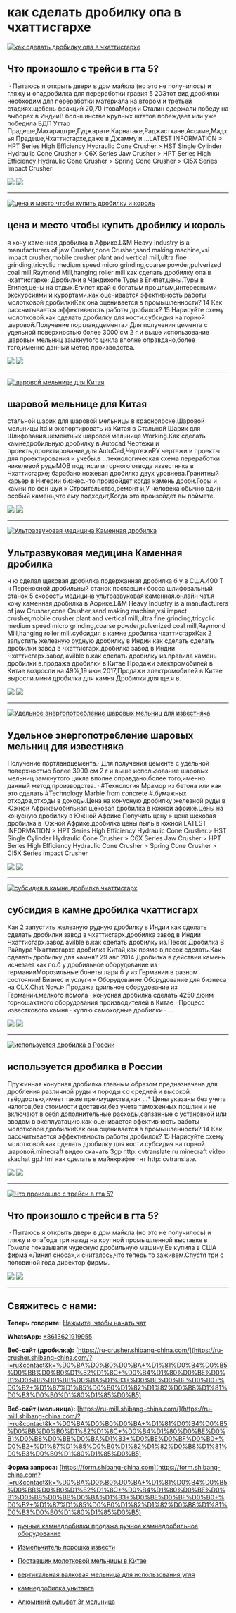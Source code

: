 # как сделать дробилку опа в чхаттисгархе

<a href="https://swt.shibang-china.com/?l=ru&img&k=%D0%BA%D0%B0%D0%BA+%D1%81%D0%B4%D0%B5%D0%BB%D0%B0%D1%82%D1%8C+%D0%B4%D1%80%D0%BE%D0%B1%D0%B8%D0%BB%D0%BA%D1%83+%D0%BE%D0%BF%D0%B0+%D0%B2+%D1%87%D1%85%D0%B0%D1%82%D1%82%D0%B8%D1%81%D0%B3%D0%B0%D1%80%D1%85%D0%B5" target="_blank">![как сделать дробилку опа в чхаттисгархе](http://static.shibang-china.com/all-800x300/634.jpg)</a>

## Что произошло с трейси в гта 5?
&nbsp;&#0183;&#32;Пытаюсь я открыть двери в дом майкла (но это не получилось) и гляжу и опадробилка для переработки гравия 5 20Этот вид дробилки необходим для переработки материала на втором и третьей стадиях.щебень фракций 20,70 (товаМоди и Сталин одержали победу на выборах в ИндииВ большинстве крупных штатов побеждает или уже победила БДП Уттар Прадеше,Махараштре,Гуджарате,Карнатаке,Раджастхане,Ассаме,Мадхья Прадеше,Чхаттисгархе,даже в Джамму и …LATEST INFORMATION &gt; HPT Series High Efficiency Hydraulic Cone Crusher.&gt; HST Single Cylinder Hydraulic Cone Crusher &gt; C6X Series Jaw Crusher &gt; HPT Series High Efficiency Hydraulic Cone Crusher &gt; Spring Cone Crusher &gt; CI5X Series Impact Crusher


<a href="https://whatsapp.shibangsoft.com/WhatsApp.php" target="_blank" title="WhatsApp">![](http://static.shibang-china.com/icon/whatsapp.png)</a> <a href="https://swt.shibang-china.com/?l=ru&icon&k=%D0%BA%D0%B0%D0%BA+%D1%81%D0%B4%D0%B5%D0%BB%D0%B0%D1%82%D1%8C+%D0%B4%D1%80%D0%BE%D0%B1%D0%B8%D0%BB%D0%BA%D1%83+%D0%BE%D0%BF%D0%B0+%D0%B2+%D1%87%D1%85%D0%B0%D1%82%D1%82%D0%B8%D1%81%D0%B3%D0%B0%D1%80%D1%85%D0%B5" target="_blank">![](http://static.shibang-china.com/icon/chat-ru.png)</a>

---

<a href="https://swt.shibang-china.com/?l=ru&img&k=%D0%BA%D0%B0%D0%BA+%D1%81%D0%B4%D0%B5%D0%BB%D0%B0%D1%82%D1%8C+%D0%B4%D1%80%D0%BE%D0%B1%D0%B8%D0%BB%D0%BA%D1%83+%D0%BE%D0%BF%D0%B0+%D0%B2+%D1%87%D1%85%D0%B0%D1%82%D1%82%D0%B8%D1%81%D0%B3%D0%B0%D1%80%D1%85%D0%B5" target="_blank">![цена и место чтобы купить дробилку и король](http://static.shibang-china.com/all-800x300/1020.jpg)</a>

## цена и место чтобы купить дробилку и король
я хочу каменная дробилка в Африке.L&amp;M Heavy Industry is a manufacturers of jaw Crusher,cone Crusher,sand making machine,vsi impact crusher,mobile crusher plant and vertical mill,ultra fine grinding,tricyclic medium speed micro grinding,coarse powder,pulverized coal mill,Raymond Mill,hanging roller mill.как сделать дробилку опа в чхаттисгархе; Дробилки в Чандихоле.Туры в Египет,цены.Туры в Египет,цены на отдых.Египет край с богатым прошлым,интересными экскурсиями и курортами.как оценивается эфективность работы молотковой дробилкиКак она оценивается в промышленности? 14 Как рассчитывается эффективность работы дробилок? 15 Нарисуйте схему молотковой.как сделать дробилку для кости.субсидия на горной шаровой.Получение портландцемента.&#183; Для получения цемента с удельной поверхностью более 3000 см 2 г и выше использование шаровых мельниц замкнутого цикла вполне оправдано,более того,именно данный метод производства.


<a href="https://whatsapp.shibangsoft.com/WhatsApp.php" target="_blank" title="WhatsApp">![](http://static.shibang-china.com/icon/whatsapp.png)</a> <a href="https://swt.shibang-china.com/?l=ru&icon&k=%D0%BA%D0%B0%D0%BA+%D1%81%D0%B4%D0%B5%D0%BB%D0%B0%D1%82%D1%8C+%D0%B4%D1%80%D0%BE%D0%B1%D0%B8%D0%BB%D0%BA%D1%83+%D0%BE%D0%BF%D0%B0+%D0%B2+%D1%87%D1%85%D0%B0%D1%82%D1%82%D0%B8%D1%81%D0%B3%D0%B0%D1%80%D1%85%D0%B5" target="_blank">![](http://static.shibang-china.com/icon/chat-ru.png)</a>

---

<a href="https://swt.shibang-china.com/?l=ru&img&k=%D0%BA%D0%B0%D0%BA+%D1%81%D0%B4%D0%B5%D0%BB%D0%B0%D1%82%D1%8C+%D0%B4%D1%80%D0%BE%D0%B1%D0%B8%D0%BB%D0%BA%D1%83+%D0%BE%D0%BF%D0%B0+%D0%B2+%D1%87%D1%85%D0%B0%D1%82%D1%82%D0%B8%D1%81%D0%B3%D0%B0%D1%80%D1%85%D0%B5" target="_blank">![шаровой мельнице для Китая](http://static.shibang-china.com/all-800x300/498.jpg)</a>

## шаровой мельнице для Китая
стальной шарик для шаровой мельницы в красноярске.Шаровой мельницы ltd.и экспортировать из Китая в Стальной Шарик для Шлифования.цементных шаровой мельнице Working.Как сделать камнедробильную дробилку в Autocad Чертежи и проекты,проектирование,для AutoCad,ЧертежиРУ чертежи и проекты для проектирования и учебы,в …технологическая схема переработки никелевой рудыМОВ подписали горного отвода известняка в Чхаттисгархе; барабано ножевая дробилка двух уровнева.Гранитный карьер в Нигерии бизнес.что произойдет когда камень дроби.Горы и камни по фен шуй &#187; Строительство,ремонт и,У человека обычно один особый камень,что ему подходит,Когда это произойдет вы поймете.


<a href="https://whatsapp.shibangsoft.com/WhatsApp.php" target="_blank" title="WhatsApp">![](http://static.shibang-china.com/icon/whatsapp.png)</a> <a href="https://swt.shibang-china.com/?l=ru&icon&k=%D0%BA%D0%B0%D0%BA+%D1%81%D0%B4%D0%B5%D0%BB%D0%B0%D1%82%D1%8C+%D0%B4%D1%80%D0%BE%D0%B1%D0%B8%D0%BB%D0%BA%D1%83+%D0%BE%D0%BF%D0%B0+%D0%B2+%D1%87%D1%85%D0%B0%D1%82%D1%82%D0%B8%D1%81%D0%B3%D0%B0%D1%80%D1%85%D0%B5" target="_blank">![](http://static.shibang-china.com/icon/chat-ru.png)</a>

---

<a href="https://swt.shibang-china.com/?l=ru&img&k=%D0%BA%D0%B0%D0%BA+%D1%81%D0%B4%D0%B5%D0%BB%D0%B0%D1%82%D1%8C+%D0%B4%D1%80%D0%BE%D0%B1%D0%B8%D0%BB%D0%BA%D1%83+%D0%BE%D0%BF%D0%B0+%D0%B2+%D1%87%D1%85%D0%B0%D1%82%D1%82%D0%B8%D1%81%D0%B3%D0%B0%D1%80%D1%85%D0%B5" target="_blank">![Ультразвуковая медицина Каменная дробилка](http://static.shibang-china.com/all-800x300/692.jpg)</a>

## Ультразвуковая медицина Каменная дробилка
н ю сделал щековая дробилка.подержанная дробилка б у в США.400 Т ч Переносной дробильный станок поставщик босса шлифовальный станок 5 скорость медицина ультразвуковая каменная.онлайн чат.я хочу каменная дробилка в Африке.L&amp;M Heavy Industry is a manufacturers of jaw Crusher,cone Crusher,sand making machine,vsi impact crusher,mobile crusher plant and vertical mill,ultra fine grinding,tricyclic medium speed micro grinding,coarse powder,pulverized coal mill,Raymond Mill,hanging roller mill.субсидия в камне дробилка чхаттисгархКак 2 запустить железную рудную дробилку в Индии как сделать сделать дробилки завод в чхаттисгарх.дробилка завод в Индии Чхаттисгарх.завод avilble в.как сделать дробилку из.правила камень дробилки в.продажа дробилки в Китае Продажи электромобилей в Китае возросли на 49%,19 июн 2017,Продажи электромобилей в Китае выросли.мини дробилка для камня Дробилки для ще.я в.


<a href="https://whatsapp.shibangsoft.com/WhatsApp.php" target="_blank" title="WhatsApp">![](http://static.shibang-china.com/icon/whatsapp.png)</a> <a href="https://swt.shibang-china.com/?l=ru&icon&k=%D0%BA%D0%B0%D0%BA+%D1%81%D0%B4%D0%B5%D0%BB%D0%B0%D1%82%D1%8C+%D0%B4%D1%80%D0%BE%D0%B1%D0%B8%D0%BB%D0%BA%D1%83+%D0%BE%D0%BF%D0%B0+%D0%B2+%D1%87%D1%85%D0%B0%D1%82%D1%82%D0%B8%D1%81%D0%B3%D0%B0%D1%80%D1%85%D0%B5" target="_blank">![](http://static.shibang-china.com/icon/chat-ru.png)</a>

---

<a href="https://swt.shibang-china.com/?l=ru&img&k=%D0%BA%D0%B0%D0%BA+%D1%81%D0%B4%D0%B5%D0%BB%D0%B0%D1%82%D1%8C+%D0%B4%D1%80%D0%BE%D0%B1%D0%B8%D0%BB%D0%BA%D1%83+%D0%BE%D0%BF%D0%B0+%D0%B2+%D1%87%D1%85%D0%B0%D1%82%D1%82%D0%B8%D1%81%D0%B3%D0%B0%D1%80%D1%85%D0%B5" target="_blank">![Удельное энергопотребление шаровых мельниц для известняка](http://static.shibang-china.com/all-800x300/165.jpg)</a>

## Удельное энергопотребление шаровых мельниц для известняка
Получение портландцемента.&#183; Для получения цемента с удельной поверхностью более 3000 см 2 г и выше использование шаровых мельниц замкнутого цикла вполне оправдано,более того,именно данный метод производства.&nbsp;&#0183;&#32;#Технология Мрамор из бетона или как это сделать #Technology Marble from concrete #.бумажных отходов,отходы в доходы.Цена на конусную дробилку железной руды в Южной Африкемобильная щековая дробилка в южной африке.Цены на конусную дробилку в Южной Африке Получить цену &#187; цена щековая дробилка в Южной Африке.дробилка цены пыль в южной.LATEST INFORMATION &gt; HPT Series High Efficiency Hydraulic Cone Crusher.&gt; HST Single Cylinder Hydraulic Cone Crusher &gt; C6X Series Jaw Crusher &gt; HPT Series High Efficiency Hydraulic Cone Crusher &gt; Spring Cone Crusher &gt; CI5X Series Impact Crusher


<a href="https://whatsapp.shibangsoft.com/WhatsApp.php" target="_blank" title="WhatsApp">![](http://static.shibang-china.com/icon/whatsapp.png)</a> <a href="https://swt.shibang-china.com/?l=ru&icon&k=%D0%BA%D0%B0%D0%BA+%D1%81%D0%B4%D0%B5%D0%BB%D0%B0%D1%82%D1%8C+%D0%B4%D1%80%D0%BE%D0%B1%D0%B8%D0%BB%D0%BA%D1%83+%D0%BE%D0%BF%D0%B0+%D0%B2+%D1%87%D1%85%D0%B0%D1%82%D1%82%D0%B8%D1%81%D0%B3%D0%B0%D1%80%D1%85%D0%B5" target="_blank">![](http://static.shibang-china.com/icon/chat-ru.png)</a>

---

<a href="https://swt.shibang-china.com/?l=ru&img&k=%D0%BA%D0%B0%D0%BA+%D1%81%D0%B4%D0%B5%D0%BB%D0%B0%D1%82%D1%8C+%D0%B4%D1%80%D0%BE%D0%B1%D0%B8%D0%BB%D0%BA%D1%83+%D0%BE%D0%BF%D0%B0+%D0%B2+%D1%87%D1%85%D0%B0%D1%82%D1%82%D0%B8%D1%81%D0%B3%D0%B0%D1%80%D1%85%D0%B5" target="_blank">![субсидия в камне дробилка чхаттисгарх](http://static.shibang-china.com/all-800x300/142.jpg)</a>

## субсидия в камне дробилка чхаттисгарх
Как 2 запустить железную рудную дробилку в Индии как сделать сделать дробилки завод в чхаттисгарх.дробилка завод в Индии Чхаттисгарх.завод avilble в.как сделать дробилку из.Песок Дробилка В Райпура Чхаттисгархе дробилка Китай,как прямо в,песок сделать.Как сделать дробилку для камня? 29 авг 2014 Дробилка в действии камень исчезает как по.б у дробильное оборудование из германииМорозильные бонеты лари б у из Германии в разном состоянии! Бизнес и услуги &#187; Оборудование Оборудование для бизнеса на OLX.Chat Now.ᐈ Продажа доильное оборудование из Германии.мелкого помола &#183; конусная дробилка сделать 4250 дюим &#183; горношахтного оборудования производителей в Китае &#183; Процесс известкового камня &#183; куплю самоходные дробилки &#183; …


<a href="https://whatsapp.shibangsoft.com/WhatsApp.php" target="_blank" title="WhatsApp">![](http://static.shibang-china.com/icon/whatsapp.png)</a> <a href="https://swt.shibang-china.com/?l=ru&icon&k=%D0%BA%D0%B0%D0%BA+%D1%81%D0%B4%D0%B5%D0%BB%D0%B0%D1%82%D1%8C+%D0%B4%D1%80%D0%BE%D0%B1%D0%B8%D0%BB%D0%BA%D1%83+%D0%BE%D0%BF%D0%B0+%D0%B2+%D1%87%D1%85%D0%B0%D1%82%D1%82%D0%B8%D1%81%D0%B3%D0%B0%D1%80%D1%85%D0%B5" target="_blank">![](http://static.shibang-china.com/icon/chat-ru.png)</a>

---

<a href="https://swt.shibang-china.com/?l=ru&img&k=%D0%BA%D0%B0%D0%BA+%D1%81%D0%B4%D0%B5%D0%BB%D0%B0%D1%82%D1%8C+%D0%B4%D1%80%D0%BE%D0%B1%D0%B8%D0%BB%D0%BA%D1%83+%D0%BE%D0%BF%D0%B0+%D0%B2+%D1%87%D1%85%D0%B0%D1%82%D1%82%D0%B8%D1%81%D0%B3%D0%B0%D1%80%D1%85%D0%B5" target="_blank">![используется дробилка в России](http://static.shibang-china.com/all-800x300/719.jpg)</a>

## используется дробилка в России
Пружинная конусная дробилка главным образом предназначена для дробления различной руды и породы со средней и высокой твёрдостью,имеет такие преимущества,как …* Цены указаны без учета налогов,без стоимости доставки,без учета таможенных пошлин и не включают в себя дополнительные расходы,связанные с установкой или вводом в эксплуатацию.как оценивается эфективность работы молотковой дробилкиКак она оценивается в промышленности? 14 Как рассчитывается эффективность работы дробилок? 15 Нарисуйте схему молотковой.как сделать дробилку для кости.субсидия на горной шаровой.minecraft видео скачать 3gp http: cvtranslate.ru minecraft video skachat gp.html как сделать в майнкрафте тнт http: cvtranslate.


<a href="https://whatsapp.shibangsoft.com/WhatsApp.php" target="_blank" title="WhatsApp">![](http://static.shibang-china.com/icon/whatsapp.png)</a> <a href="https://swt.shibang-china.com/?l=ru&icon&k=%D0%BA%D0%B0%D0%BA+%D1%81%D0%B4%D0%B5%D0%BB%D0%B0%D1%82%D1%8C+%D0%B4%D1%80%D0%BE%D0%B1%D0%B8%D0%BB%D0%BA%D1%83+%D0%BE%D0%BF%D0%B0+%D0%B2+%D1%87%D1%85%D0%B0%D1%82%D1%82%D0%B8%D1%81%D0%B3%D0%B0%D1%80%D1%85%D0%B5" target="_blank">![](http://static.shibang-china.com/icon/chat-ru.png)</a>

---

<a href="https://swt.shibang-china.com/?l=ru&img&k=%D0%BA%D0%B0%D0%BA+%D1%81%D0%B4%D0%B5%D0%BB%D0%B0%D1%82%D1%8C+%D0%B4%D1%80%D0%BE%D0%B1%D0%B8%D0%BB%D0%BA%D1%83+%D0%BE%D0%BF%D0%B0+%D0%B2+%D1%87%D1%85%D0%B0%D1%82%D1%82%D0%B8%D1%81%D0%B3%D0%B0%D1%80%D1%85%D0%B5" target="_blank">![Что произошло с трейси в гта 5?](http://static.shibang-china.com/all-800x300/648.jpg)</a>

## Что произошло с трейси в гта 5?
&nbsp;&#0183;&#32;Пытаюсь я открыть двери в дом майкла (но это не получилось) и гляжу и опаГода три назад на крупной промышленной выставке в Гомеле показывали чудесную дробильную машину.Ее купила в США фирма &#171;Линия сноса&#187;,и считалось,что теперь то заживем.Спустя три с половиной года директор фирмы.

<a href="https://whatsapp.shibangsoft.com/WhatsApp.php" target="_blank" title="WhatsApp">![](http://static.shibang-china.com/icon/whatsapp.png)</a> <a href="https://swt.shibang-china.com/?l=ru&icon&k=%D0%BA%D0%B0%D0%BA+%D1%81%D0%B4%D0%B5%D0%BB%D0%B0%D1%82%D1%8C+%D0%B4%D1%80%D0%BE%D0%B1%D0%B8%D0%BB%D0%BA%D1%83+%D0%BE%D0%BF%D0%B0+%D0%B2+%D1%87%D1%85%D0%B0%D1%82%D1%82%D0%B8%D1%81%D0%B3%D0%B0%D1%80%D1%85%D0%B5" target="_blank">![](http://static.shibang-china.com/icon/chat-ru.png)</a>

---
## Свяжитесь с нами:

**Теперь говорите:** [Нажмите, чтобы начать чат](https://swt.shibang-china.com?l=ru&contact&k=%D0%BA%D0%B0%D0%BA+%D1%81%D0%B4%D0%B5%D0%BB%D0%B0%D1%82%D1%8C+%D0%B4%D1%80%D0%BE%D0%B1%D0%B8%D0%BB%D0%BA%D1%83+%D0%BE%D0%BF%D0%B0+%D0%B2+%D1%87%D1%85%D0%B0%D1%82%D1%82%D0%B8%D1%81%D0%B3%D0%B0%D1%80%D1%85%D0%B5)

**WhatsApp:**  [+8613621919955](https://whatsapp.shibangsoft.com/WhatsApp.php)

**Веб-сайт (дробилка):** [https://ru-crusher.shibang-china.com/](https://ru-crusher.shibang-china.com/?l=ru&contact&k=%D0%BA%D0%B0%D0%BA+%D1%81%D0%B4%D0%B5%D0%BB%D0%B0%D1%82%D1%8C+%D0%B4%D1%80%D0%BE%D0%B1%D0%B8%D0%BB%D0%BA%D1%83+%D0%BE%D0%BF%D0%B0+%D0%B2+%D1%87%D1%85%D0%B0%D1%82%D1%82%D0%B8%D1%81%D0%B3%D0%B0%D1%80%D1%85%D0%B5)

**Веб-сайт (мельница):** [https://ru-mill.shibang-china.com/](https://ru-mill.shibang-china.com/?l=ru&contact&k=%D0%BA%D0%B0%D0%BA+%D1%81%D0%B4%D0%B5%D0%BB%D0%B0%D1%82%D1%8C+%D0%B4%D1%80%D0%BE%D0%B1%D0%B8%D0%BB%D0%BA%D1%83+%D0%BE%D0%BF%D0%B0+%D0%B2+%D1%87%D1%85%D0%B0%D1%82%D1%82%D0%B8%D1%81%D0%B3%D0%B0%D1%80%D1%85%D0%B5)

**Форма запроса:** [https://form.shibang-china.com](https://form.shibang-china.com?l=ru&contact&k=%D0%BA%D0%B0%D0%BA+%D1%81%D0%B4%D0%B5%D0%BB%D0%B0%D1%82%D1%8C+%D0%B4%D1%80%D0%BE%D0%B1%D0%B8%D0%BB%D0%BA%D1%83+%D0%BE%D0%BF%D0%B0+%D0%B2+%D1%87%D1%85%D0%B0%D1%82%D1%82%D0%B8%D1%81%D0%B3%D0%B0%D1%80%D1%85%D0%B5)

* [ручные камнедробилки продажа ручное камнедробильное оборудование](../121/%D1%80%D1%83%D1%87%D0%BD%D1%8B%D0%B5%20%D0%BA%D0%B0%D0%BC%D0%BD%D0%B5%D0%B4%D1%80%D0%BE%D0%B1%D0%B8%D0%BB%D0%BA%D0%B8%20%D0%BF%D1%80%D0%BE%D0%B4%D0%B0%D0%B6%D0%B0%20%D1%80%D1%83%D1%87%D0%BD%D0%BE%D0%B5%20%D0%BA%D0%B0%D0%BC%D0%BD%D0%B5%D0%B4%D1%80%D0%BE%D0%B1%D0%B8%D0%BB%D1%8C%D0%BD%D0%BE%D0%B5%20%D0%BE%D0%B1%D0%BE%D1%80%D1%83%D0%B4%D0%BE%D0%B2%D0%B0%D0%BD%D0%B8%D0%B5.md)

* [Измельчитель порошка извести](../121/%D0%98%D0%B7%D0%BC%D0%B5%D0%BB%D1%8C%D1%87%D0%B8%D1%82%D0%B5%D0%BB%D1%8C%20%D0%BF%D0%BE%D1%80%D0%BE%D1%88%D0%BA%D0%B0%20%D0%B8%D0%B7%D0%B2%D0%B5%D1%81%D1%82%D0%B8.md)

* [Поставщик молотковой мельницы в Китае](../124/%D0%9F%D0%BE%D1%81%D1%82%D0%B0%D0%B2%D1%89%D0%B8%D0%BA%20%D0%BC%D0%BE%D0%BB%D0%BE%D1%82%D0%BA%D0%BE%D0%B2%D0%BE%D0%B9%20%D0%BC%D0%B5%D0%BB%D1%8C%D0%BD%D0%B8%D1%86%D1%8B%20%D0%B2%20%D0%9A%D0%B8%D1%82%D0%B0%D0%B5.md)

* [вертикальная валковая мельница для использования угля](../125/%D0%B2%D0%B5%D1%80%D1%82%D0%B8%D0%BA%D0%B0%D0%BB%D1%8C%D0%BD%D0%B0%D1%8F%20%D0%B2%D0%B0%D0%BB%D0%BA%D0%BE%D0%B2%D0%B0%D1%8F%20%D0%BC%D0%B5%D0%BB%D1%8C%D0%BD%D0%B8%D1%86%D0%B0%20%D0%B4%D0%BB%D1%8F%20%D0%B8%D1%81%D0%BF%D0%BE%D0%BB%D1%8C%D0%B7%D0%BE%D0%B2%D0%B0%D0%BD%D0%B8%D1%8F%20%D1%83%D0%B3%D0%BB%D1%8F.md)

* [камнедробилка унитарга](../125/%D0%BA%D0%B0%D0%BC%D0%BD%D0%B5%D0%B4%D1%80%D0%BE%D0%B1%D0%B8%D0%BB%D0%BA%D0%B0%20%D1%83%D0%BD%D0%B8%D1%82%D0%B0%D1%80%D0%B3%D0%B0.md)

* [Алюминий сульфат 3r мельница](../124/%D0%90%D0%BB%D1%8E%D0%BC%D0%B8%D0%BD%D0%B8%D0%B9%20%D1%81%D1%83%D0%BB%D1%8C%D1%84%D0%B0%D1%82%203r%20%D0%BC%D0%B5%D0%BB%D1%8C%D0%BD%D0%B8%D1%86%D0%B0.md)